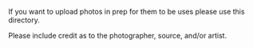 If you want to upload photos in prep for them to be uses please use this directory.

Please include credit as to the photographer, source, and/or artist.
